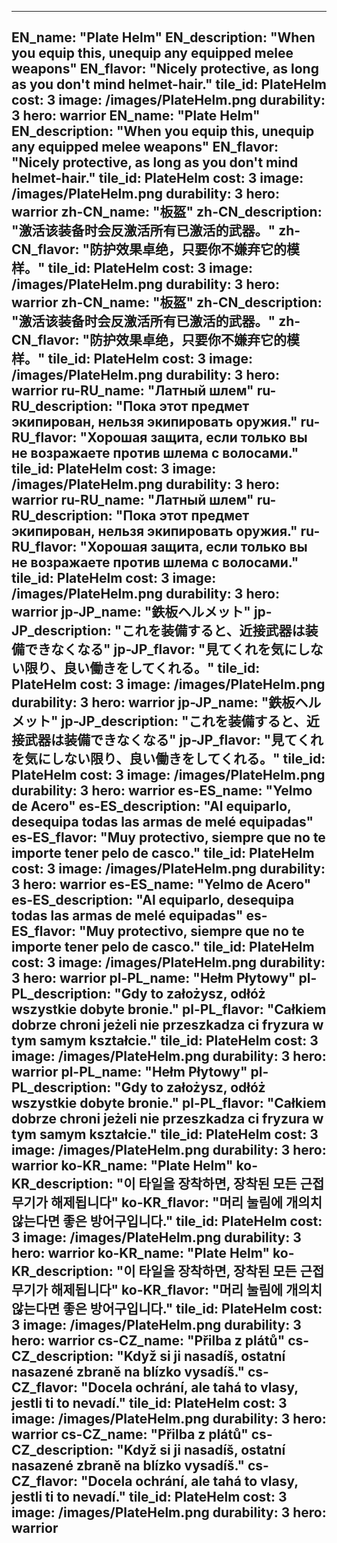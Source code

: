 ---

EN_name: "Plate Helm"
EN_description: "When you equip this, unequip any equipped melee weapons"
EN_flavor: "Nicely protective, as long as you don't mind helmet-hair."
tile_id: PlateHelm
cost: 3
image: /images/PlateHelm.png
durability: 3
hero: warrior
EN_name: "Plate Helm"
EN_description: "When you equip this, unequip any equipped melee weapons"
EN_flavor: "Nicely protective, as long as you don't mind helmet-hair."
tile_id: PlateHelm
cost: 3
image: /images/PlateHelm.png
durability: 3
hero: warrior
zh-CN_name: "板盔"
zh-CN_description: "激活该装备时会反激活所有已激活的武器。"
zh-CN_flavor: "防护效果卓绝，只要你不嫌弃它的模样。"
tile_id: PlateHelm
cost: 3
image: /images/PlateHelm.png
durability: 3
hero: warrior
zh-CN_name: "板盔"
zh-CN_description: "激活该装备时会反激活所有已激活的武器。"
zh-CN_flavor: "防护效果卓绝，只要你不嫌弃它的模样。"
tile_id: PlateHelm
cost: 3
image: /images/PlateHelm.png
durability: 3
hero: warrior
ru-RU_name: "Латный шлем"
ru-RU_description: "Пока этот предмет экипирован, нельзя экипировать оружия."
ru-RU_flavor: "Хорошая защита, если только вы не возражаете против шлема с волосами."
tile_id: PlateHelm
cost: 3
image: /images/PlateHelm.png
durability: 3
hero: warrior
ru-RU_name: "Латный шлем"
ru-RU_description: "Пока этот предмет экипирован, нельзя экипировать оружия."
ru-RU_flavor: "Хорошая защита, если только вы не возражаете против шлема с волосами."
tile_id: PlateHelm
cost: 3
image: /images/PlateHelm.png
durability: 3
hero: warrior
jp-JP_name: "鉄板ヘルメット"
jp-JP_description: "これを装備すると、近接武器は装備できなくなる"
jp-JP_flavor: "見てくれを気にしない限り、良い働きをしてくれる。"
tile_id: PlateHelm
cost: 3
image: /images/PlateHelm.png
durability: 3
hero: warrior
jp-JP_name: "鉄板ヘルメット"
jp-JP_description: "これを装備すると、近接武器は装備できなくなる"
jp-JP_flavor: "見てくれを気にしない限り、良い働きをしてくれる。"
tile_id: PlateHelm
cost: 3
image: /images/PlateHelm.png
durability: 3
hero: warrior
es-ES_name: "Yelmo de Acero"
es-ES_description: "Al equiparlo, desequipa todas las armas de melé equipadas"
es-ES_flavor: "Muy protectivo, siempre que no te importe tener pelo de casco."
tile_id: PlateHelm
cost: 3
image: /images/PlateHelm.png
durability: 3
hero: warrior
es-ES_name: "Yelmo de Acero"
es-ES_description: "Al equiparlo, desequipa todas las armas de melé equipadas"
es-ES_flavor: "Muy protectivo, siempre que no te importe tener pelo de casco."
tile_id: PlateHelm
cost: 3
image: /images/PlateHelm.png
durability: 3
hero: warrior
pl-PL_name: "Hełm Płytowy"
pl-PL_description: "Gdy to założysz, odłóż wszystkie dobyte bronie."
pl-PL_flavor: "Całkiem dobrze chroni jeżeli nie przeszkadza ci fryzura w tym samym kształcie."
tile_id: PlateHelm
cost: 3
image: /images/PlateHelm.png
durability: 3
hero: warrior
pl-PL_name: "Hełm Płytowy"
pl-PL_description: "Gdy to założysz, odłóż wszystkie dobyte bronie."
pl-PL_flavor: "Całkiem dobrze chroni jeżeli nie przeszkadza ci fryzura w tym samym kształcie."
tile_id: PlateHelm
cost: 3
image: /images/PlateHelm.png
durability: 3
hero: warrior
ko-KR_name: "Plate Helm"
ko-KR_description: "이 타일을 장착하면, 장착된 모든 근접 무기가 해제됩니다"
ko-KR_flavor: "머리 눌림에 개의치 않는다면 좋은 방어구입니다."
tile_id: PlateHelm
cost: 3
image: /images/PlateHelm.png
durability: 3
hero: warrior
ko-KR_name: "Plate Helm"
ko-KR_description: "이 타일을 장착하면, 장착된 모든 근접 무기가 해제됩니다"
ko-KR_flavor: "머리 눌림에 개의치 않는다면 좋은 방어구입니다."
tile_id: PlateHelm
cost: 3
image: /images/PlateHelm.png
durability: 3
hero: warrior
cs-CZ_name: "Přilba z plátů"
cs-CZ_description: "Když si ji nasadíš, ostatní nasazené zbraně na blízko vysadíš."
cs-CZ_flavor: "Docela ochrání, ale tahá to vlasy, jestli ti to nevadí."
tile_id: PlateHelm
cost: 3
image: /images/PlateHelm.png
durability: 3
hero: warrior
cs-CZ_name: "Přilba z plátů"
cs-CZ_description: "Když si ji nasadíš, ostatní nasazené zbraně na blízko vysadíš."
cs-CZ_flavor: "Docela ochrání, ale tahá to vlasy, jestli ti to nevadí."
tile_id: PlateHelm
cost: 3
image: /images/PlateHelm.png
durability: 3
hero: warrior
---